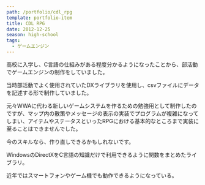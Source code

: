```yaml
---
path: /portfolio/cdl_rpg
template: portfolio-item
title: CDL RPG
date: 2012-12-25
season: high-school
tags:
  - ゲームエンジン
---
```


高校に入学し、C言語の仕組みがある程度分かるようになったことから、部活動でゲームエンジンの制作をしていました。

当時部活動でよく使用されていたDXライブラリを使用し、csvファイルにデータを記述する形で制作していました。

元々WWAに代わる新しいゲームシステムを作るための勉強用として制作したのですが、マップ内の散策やメッセージの表示の実装でプログラムが複雑になってしまい、アイテムやステータスといったRPGにおける基本的なところまで実装に至ることはできませんでした。

今のスキルなら、作り直しできるかもしれないです。

<about-note title="DXライブラリ とは" link="https://dxlib.xsrv.jp/" linkname="DXライブラリ置き場">

WindowsのDirectXをC言語の知識だけで利用できるように関数をまとめたライブラリ。

近年ではスマートフォンやゲーム機でも動作できるようになっている。

</about-note>
